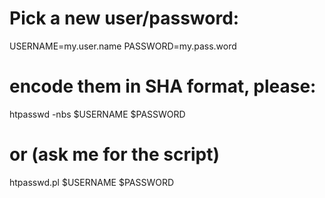 
# Pick a new user/password:
USERNAME=my.user.name
PASSWORD=my.pass.word

# encode them in SHA format, please:
htpasswd -nbs   $USERNAME  $PASSWORD

# or (ask me for the script)
htpasswd.pl  $USERNAME  $PASSWORD


